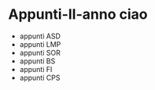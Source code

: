# Appunti-II-anno ciao
* appunti ASD
* appunti LMP
* appunti SOR
* appunti BS
* appunti FI
* appunti CPS


